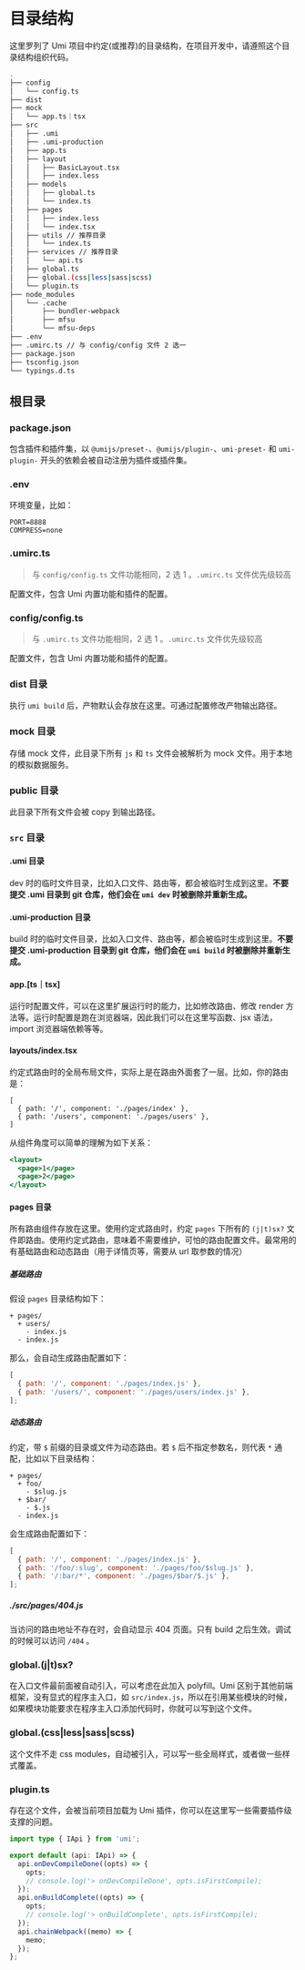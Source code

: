# 目录结构

这里罗列了 Umi 项目中约定(或推荐)的目录结构，在项目开发中，请遵照这个目录结构组织代码。

```bash
.
├── config
│   └── config.ts
├── dist
├── mock
│   └── app.ts｜tsx
├── src
│   ├── .umi
│   ├── .umi-production
│   ├── app.ts
│   ├── layout
│   │   ├── BasicLayout.tsx
│   │   ├── index.less
│   ├── models
│   │   ├── global.ts
│   │   └── index.ts
│   ├── pages
│   │   ├── index.less
│   │   └── index.tsx
│   ├── utils // 推荐目录
│   │   └── index.ts
│   ├── services // 推荐目录
│   │   └── api.ts
│   ├── global.ts
│   ├── global.(css|less|sass|scss)
│   └── plugin.ts 
├── node_modules
│   └── .cache
│       ├── bundler-webpack
│       ├── mfsu
│       └── mfsu-deps
├── .env
├── .umirc.ts // 与 config/config 文件 2 选一
├── package.json
├── tsconfig.json
└── typings.d.ts
```
## 根目录

### package.json

包含插件和插件集，以 `@umijs/preset-`、`@umijs/plugin-`、`umi-preset-` 和 `umi-plugin-` 开头的依赖会被自动注册为插件或插件集。

### .env

环境变量，比如：
```text
PORT=8888
COMPRESS=none
```

### .umirc.ts

> 与 `config/config.ts` 文件功能相同，2 选 1 。`.umirc.ts` 文件优先级较高

配置文件，包含 Umi 内置功能和插件的配置。

### config/config.ts

> 与 `.umirc.ts` 文件功能相同，2 选 1 。`.umirc.ts` 文件优先级较高

配置文件，包含 Umi 内置功能和插件的配置。

### dist 目录

执行 `umi build` 后，产物默认会存放在这里。可通过配置修改产物输出路径。

### mock 目录

存储 mock 文件，此目录下所有 `js` 和 `ts` 文件会被解析为 mock 文件。用于本地的模拟数据服务。

### public 目录

此目录下所有文件会被 copy 到输出路径。

### `src` 目录

#### .umi 目录

dev 时的临时文件目录，比如入口文件、路由等，都会被临时生成到这里。**不要提交 .umi 目录到 git 仓库，他们会在 `umi dev` 时被删除并重新生成。**

#### .umi-production 目录

build 时的临时文件目录，比如入口文件、路由等，都会被临时生成到这里。**不要提交 .umi-production 目录到 git 仓库，他们会在 `umi build` 时被删除并重新生成。**

#### app.[ts｜tsx]

运行时配置文件，可以在这里扩展运行时的能力，比如修改路由、修改 render 方法等。运行时配置是跑在浏览器端，因此我们可以在这里写函数、jsx 语法，import 浏览器端依赖等等。

#### layouts/index.tsx

约定式路由时的全局布局文件，实际上是在路由外面套了一层。比如，你的路由是：

```
[
  { path: '/', component: './pages/index' },
  { path: '/users', component: './pages/users' },
]
```

从组件角度可以简单的理解为如下关系：

```jsx
<layout>
  <page>1</page>
  <page>2</page>
</layout>
```

#### pages 目录

所有路由组件存放在这里。使用约定式路由时，约定 `pages` 下所有的 `(j|t)sx?` 文件即路由。使用约定式路由，意味着不需要维护，可怕的路由配置文件。最常用的有基础路由和动态路由（用于详情页等，需要从 url 取参数的情况）

##### 基础路由

假设 `pages` 目录结构如下：

```
+ pages/
  + users/
    - index.js
  - index.js
```

那么，会自动生成路由配置如下：

```javascript
[
  { path: '/', component: './pages/index.js' },
  { path: '/users/', component: './pages/users/index.js' },
];
```

##### 动态路由

约定，带 `$` 前缀的目录或文件为动态路由。若 `$` 后不指定参数名，则代表 `*` 通配，比如以下目录结构：

```
+ pages/
  + foo/
    - $slug.js
  + $bar/
    - $.js
  - index.js
```

会生成路由配置如下：

```javascript
[
  { path: '/', component: './pages/index.js' },
  { path: '/foo/:slug', component: './pages/foo/$slug.js' },
  { path: '/:bar/*', component: './pages/$bar/$.js' },
];
```

##### ./src/pages/404.js

当访问的路由地址不存在时，会自动显示 404 页面。只有 build 之后生效。调试的时候可以访问 `/404` 。

### global.(j|t)sx?

在入口文件最前面被自动引入，可以考虑在此加入 polyfill。Umi 区别于其他前端框架，没有显式的程序主入口，如 `src/index.js`，所以在引用某些模块的时候，如果模块功能要求在程序主入口添加代码时，你就可以写到这个文件。

### global.(css|less|sass|scss)

这个文件不走 css modules，自动被引入，可以写一些全局样式，或者做一些样式覆盖。

### plugin.ts 

存在这个文件，会被当前项目加载为 Umi 插件，你可以在这里写一些需要插件级支撑的问题。

```ts
import type { IApi } from 'umi';

export default (api: IApi) => {
  api.onDevCompileDone((opts) => {
    opts;
    // console.log('> onDevCompileDone', opts.isFirstCompile);
  });
  api.onBuildComplete((opts) => {
    opts;
    // console.log('> onBuildComplete', opts.isFirstCompile);
  });
  api.chainWebpack((memo) => {
    memo;
  });
};

```
